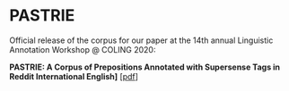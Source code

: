 # PASTRIE

Official release of the corpus for our paper at the 14th annual Linguistic Annotation Workshop @ COLING 2020:

**PASTRIE: A Corpus of Prepositions Annotated with Supersense Tags in Reddit International English]** [[pdf](https://sigann.github.io/LAW-XIV-2020/pdf/2020.law-1.10.pdf)]
